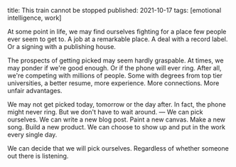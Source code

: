 title: This train cannot be stopped
published: 2021-10-17
tags: [emotional intelligence, work]

At some point in life, we may find ourselves fighting for a place few people ever seem to get to. A job at a remarkable place. A deal with a record label. Or a signing with a publishing house.

The prospects of getting picked may seem hardly graspable. At times, we may ponder if we're good enough. Or if the phone will ever ring. After all, we're competing with millions of people. Some with degrees from top tier universities, a better resume, more experience. More connections. More unfair advantages.

We may not get picked today, tomorrow or the day after. In fact, the phone might never ring. But we don't have to wait around. — We can pick ourselves. We can write a new blog post. Paint a new canvas. Make a new song. Build a new product. We can choose to show up and put in the work every single day.

We can decide that we will pick ourselves. Regardless of whether someone out there is listening.
